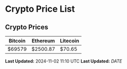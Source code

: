 # Crypto Price List

## Crypto Prices
| Bitcoin | Ethereum | Litecoin |
| ------- | -------- | -------- |
| $69579 | $2500.87 | $70.65 |
**Last Updated:** 2024-11-02 11:10 UTC
**Last Updated:** $DATE$
